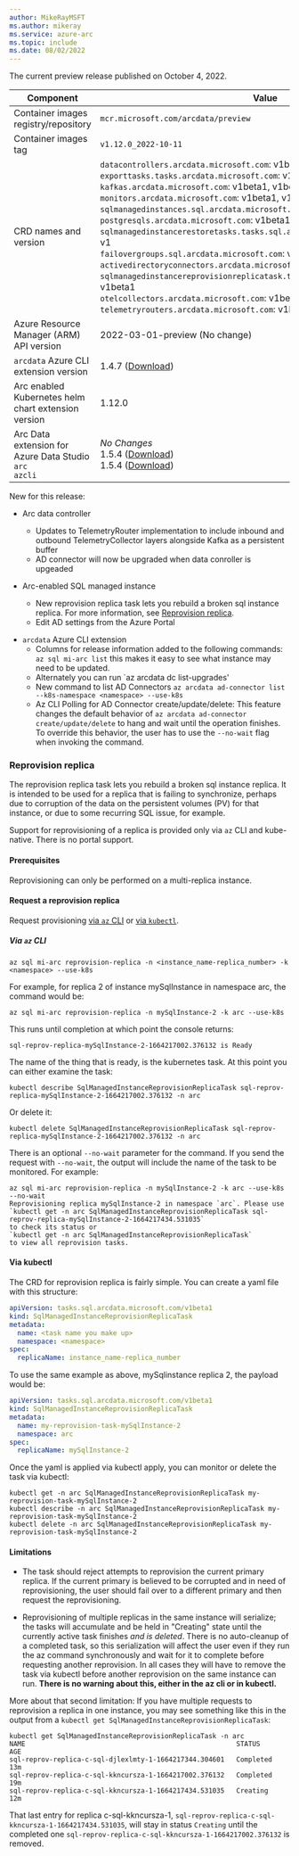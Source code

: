 ```yaml
---
author: MikeRayMSFT
ms.author: mikeray
ms.service: azure-arc
ms.topic: include
ms.date: 08/02/2022
---
```


<!--
At this time, a test or preview build is not available for the next release.
-->

The current preview release published on October 4, 2022.

|Component|Value|
|-----------|-----------|
|Container images registry/repository |`mcr.microsoft.com/arcdata/preview`|
|Container images tag |`v1.12.0_2022-10-11`|
|CRD names and version|`datacontrollers.arcdata.microsoft.com`: v1beta1, v1 through v6<br/>`exporttasks.tasks.arcdata.microsoft.com`: v1beta1, v1, v2<br/>`kafkas.arcdata.microsoft.com`: v1beta1, v1beta2<br/>`monitors.arcdata.microsoft.com`: v1beta1, v1, v2<br/>`sqlmanagedinstances.sql.arcdata.microsoft.com`: v1beta1, v1 through v7<br/>`postgresqls.arcdata.microsoft.com`: v1beta1, v1beta2, v1beta3<br/>`sqlmanagedinstancerestoretasks.tasks.sql.arcdata.microsoft.com`: v1beta1, v1<br/>`failovergroups.sql.arcdata.microsoft.com`: v1beta1, v1beta2, v1 through v2<br/>`activedirectoryconnectors.arcdata.microsoft.com`: v1beta1, v1beta2, v1<br/>`sqlmanagedinstancereprovisionreplicatask.tasks.sql.arcdata.microsoft.com`: v1beta1<br/>`otelcollectors.arcdata.microsoft.com`: v1beta1, v1beta2<br/>`telemetryrouters.arcdata.microsoft.com`: v1beta1, v1beta2<br/>|
|Azure Resource Manager (ARM) API version|2022-03-01-preview (No change)|
|`arcdata` Azure CLI extension version|1.4.7 ([Download](https://aka.ms/az-cli-arcdata-ext))|
|Arc enabled Kubernetes helm chart extension version|1.12.0|
|Arc Data extension for Azure Data Studio<br/>`arc`<br/>`azcli`|*No Changes*<br/>1.5.4 ([Download](https://aka.ms/ads-arcdata-ext))</br>1.5.4 ([Download](https://aka.ms/ads-azcli-ext))|

New for this release:
- Arc data controller
  - Updates to TelemetryRouter implementation to include inbound and outbound TelemetryCollector layers alongside Kafka as a persistent buffer
  - AD connector will now be upgraded when data conroller is upgeaded

- Arc-enabled SQL managed instance
  - New reprovision replica task lets you rebuild a broken sql instance replica. For more information, see [Reprovision replica](#reprovision-replica).
  - Edit AD settings from the Azure Portal

<!--
- Arc-enabled PostgreSQL server
-->

- `arcdata` Azure CLI extension
  - Columns for release information added to the following commands: `az sql mi-arc list` this makes it easy to see what instance may need to be updated.
  - Alternately you can run `az arcdata dc list-upgrades'
  - New command to list AD Connectors `az arcdata ad-connector list --k8s-namespace <namespace> --use-k8s`
  - Az CLI Polling for AD Connector create/update/delete: This feature changes the default behavior of `az arcdata ad-connector create/update/delete` to hang and wait until the operation finishes. To override this behavior, the user has to use the `--no-wait` flag when invoking the command. 

### Reprovision replica

The reprovision replica task lets you rebuild a broken sql instance replica. It is intended to be used for a replica that is failing to synchronize, perhaps due to corruption of the data on the persistent volumes (PV) for that instance, or due to some recurring SQL issue, for example.

Support for reprovisioning of a replica is provided only via `az` CLI and kube-native. There is no portal support.

#### Prerequisites

Reprovisioning can only be performed on a multi-replica instance.

#### Request a reprovision replica

Request provisioning [via `az` CLI](#via-az-cli) or [via `kubectl`](#via-kubectl).

##### Via `az` CLI

```az
az sql mi-arc reprovision-replica -n <instance_name-replica_number> -k <namespace> --use-k8s
```

For example, for replica 2 of instance mySqlInstance in namespace arc, the command would be:

```az
az sql mi-arc reprovision-replica -n mySqlInstance-2 -k arc --use-k8s
```

This runs until completion at which point the console returns:

```az
sql-reprov-replica-mySqlInstance-2-1664217002.376132 is Ready
```

The name of the thing that is ready, is the kubernetes task. At this point you can either examine the task:

```console
kubectl describe SqlManagedInstanceReprovisionReplicaTask sql-reprov-replica-mySqlInstance-2-1664217002.376132 -n arc
```

Or delete it:

```console
kubectl delete SqlManagedInstanceReprovisionReplicaTask sql-reprov-replica-mySqlInstance-2-1664217002.376132 -n arc
```

There is an optional `--no-wait` parameter for the command. If you send the request with `--no-wait`, the output will include the name of the task to be monitored. For example:

```az
az sql mi-arc reprovision-replica -n mySqlInstance-2 -k arc --use-k8s --no-wait
Reprovisioning replica mySqlInstance-2 in namespace `arc`. Please use
`kubectl get -n arc SqlManagedInstanceReprovisionReplicaTask sql-reprov-replica-mySqlInstance-2-1664217434.531035`
to check its status or
`kubectl get -n arc SqlManagedInstanceReprovisionReplicaTask`
to view all reprovision tasks.
```

#### Via kubectl

The CRD for reprovision replica is fairly simple. You can create a yaml file with this structure:

```yaml
apiVersion: tasks.sql.arcdata.microsoft.com/v1beta1
kind: SqlManagedInstanceReprovisionReplicaTask
metadata:
  name: <task name you make up>
  namespace: <namespace>
spec:
  replicaName: instance_name-replica_number
```

To use the same example as above, mySqlinstance replica 2, the payload would be:

```yaml
apiVersion: tasks.sql.arcdata.microsoft.com/v1beta1
kind: SqlManagedInstanceReprovisionReplicaTask
metadata:
  name: my-reprovision-task-mySqlInstance-2
  namespace: arc
spec:
  replicaName: mySqlInstance-2
```

Once the yaml is applied via kubectl apply, you can monitor or delete the task via kubectl:

```console
kubectl get -n arc SqlManagedInstanceReprovisionReplicaTask my-reprovision-task-mySqlInstance-2
kubectl describe -n arc SqlManagedInstanceReprovisionReplicaTask my-reprovision-task-mySqlInstance-2
kubectl delete -n arc SqlManagedInstanceReprovisionReplicaTask my-reprovision-task-mySqlInstance-2
```

#### Limitations

- The task should reject attempts to reprovision the current primary replica. If the current primary is believed to be corrupted and in need of reprovisioning, the user should fail over to a different primary and then request the reprovisioning.

- Reprovisioning of multiple replicas in the same instance will serialize; the tasks will accumulate and be held in "Creating" state until the currently active task finishes *and is deleted*. There is no auto-cleanup of a completed task, so this serialization will affect the user even if they run the az command synchronously and wait for it to complete before requesting another reprovision. In all cases they will have to remove the task via kubectl before another reprovision on the same instance can run. **There is no warning about this, either in the az cli or in kubectl.**


More about that second limitation: If you have multiple requests to reprovision a replica in one instance, you may see something like this in the output from a `kubectl get SqlManagedInstanceReprovisionReplicaTask`:

```console
kubectl get SqlManagedInstanceReprovisionReplicaTask -n arc
NAME                                                     STATUS      AGE
sql-reprov-replica-c-sql-djlexlmty-1-1664217344.304601   Completed   13m
sql-reprov-replica-c-sql-kkncursza-1-1664217002.376132   Completed   19m
sql-reprov-replica-c-sql-kkncursza-1-1664217434.531035   Creating    12m
```

That last entry for replica c-sql-kkncursza-1, `sql-reprov-replica-c-sql-kkncursza-1-1664217434.531035`, will stay in status `Creating` until the completed one `sql-reprov-replica-c-sql-kkncursza-1-1664217002.376132` is removed.

